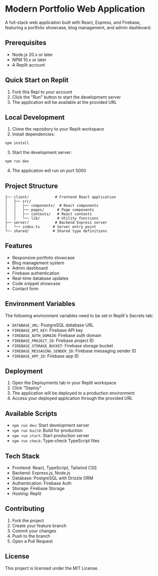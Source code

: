 
# Modern Portfolio Web Application

A full-stack web application built with React, Express, and Firebase, featuring a portfolio showcase, blog management, and admin dashboard.

## Prerequisites

- Node.js 20.x or later
- NPM 10.x or later
- A Replit account

## Quick Start on Replit

1. Fork this Repl to your account
2. Click the "Run" button to start the development server
3. The application will be available at the provided URL

## Local Development

1. Clone the repository to your Replit workspace
2. Install dependencies:
```bash
npm install
```

3. Start the development server:
```bash
npm run dev
```

4. The application will run on port 5000

## Project Structure

```
├── client/            # Frontend React application
│   ├── src/
│   │   ├── components/  # React components
│   │   ├── pages/      # Page components
│   │   ├── contexts/   # React contexts
│   │   └── lib/        # Utility functions
├── server/            # Backend Express server
│   └── index.ts      # Server entry point
└── shared/           # Shared type definitions
```

## Features

- Responsive portfolio showcase
- Blog management system
- Admin dashboard
- Firebase authentication
- Real-time database updates
- Code snippet showcase
- Contact form

## Environment Variables

The following environment variables need to be set in Replit's Secrets tab:

- `DATABASE_URL`: PostgreSQL database URL
- `FIREBASE_API_KEY`: Firebase API key
- `FIREBASE_AUTH_DOMAIN`: Firebase auth domain
- `FIREBASE_PROJECT_ID`: Firebase project ID
- `FIREBASE_STORAGE_BUCKET`: Firebase storage bucket
- `FIREBASE_MESSAGING_SENDER_ID`: Firebase messaging sender ID
- `FIREBASE_APP_ID`: Firebase app ID

## Deployment

1. Open the Deployments tab in your Replit workspace
2. Click "Deploy" 
3. The application will be deployed to a production environment
4. Access your deployed application through the provided URL

## Available Scripts

- `npm run dev`: Start development server
- `npm run build`: Build for production
- `npm run start`: Start production server
- `npm run check`: Type-check TypeScript files

## Tech Stack

- Frontend: React, TypeScript, Tailwind CSS
- Backend: Express.js, Node.js
- Database: PostgreSQL with Drizzle ORM
- Authentication: Firebase Auth
- Storage: Firebase Storage
- Hosting: Replit

## Contributing

1. Fork the project
2. Create your feature branch
3. Commit your changes
4. Push to the branch
5. Open a Pull Request

## License

This project is licensed under the MIT License.
